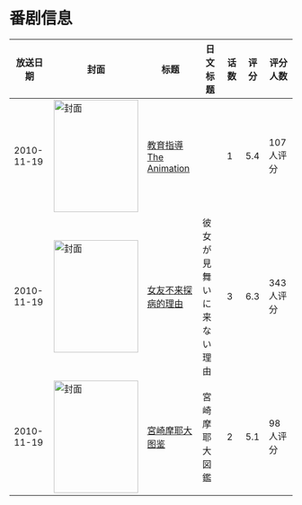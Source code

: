 # 番剧信息

|放送日期|封面|标题|日文标题|话数|评分|评分人数|
|---|---|---|---|---|---|---|
|2010-11-19|<img src="https://bangumi.tv/img/no_icon_subject.png" alt="封面" style="width:150px;height:200px;object-fit:cover;">|[教育指導 The Animation](https://bangumi.tv/subject/77374)||1|5.4|107人评分|
|2010-11-19|<img src="https://bangumi.tv/img/no_icon_subject.png" alt="封面" style="width:150px;height:200px;object-fit:cover;">|[女友不来探病的理由](https://bangumi.tv/subject/70429)|彼女が見舞いに来ない理由|3|6.3|343人评分|
|2010-11-19|<img src="https://bangumi.tv/img/no_icon_subject.png" alt="封面" style="width:150px;height:200px;object-fit:cover;">|[宮崎摩耶大图鉴](https://bangumi.tv/subject/47573)|宮崎摩耶大図鑑|2|5.1|98人评分|
